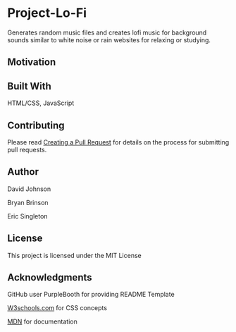 # Project-Lo-Fi
Generates random music files and creates lofi music for background sounds similar to white noise or rain websites for relaxing or studying.

## Motivation

## Built With
HTML/CSS, JavaScript

## Contributing
Please read [Creating a Pull Request](https://help.github.com/articles/creating-a-pull-request/) for details on the process for submitting pull requests.

## Author
David Johnson

Bryan Brinson

Eric Singleton 

## License
This project is licensed under the MIT License

## Acknowledgments
GitHub user PurpleBooth for providing README Template

[W3schools.com](https://www.w3schools.com/) for CSS concepts

[MDN](https://developer.mozilla.org/en-US/) for documentation  

